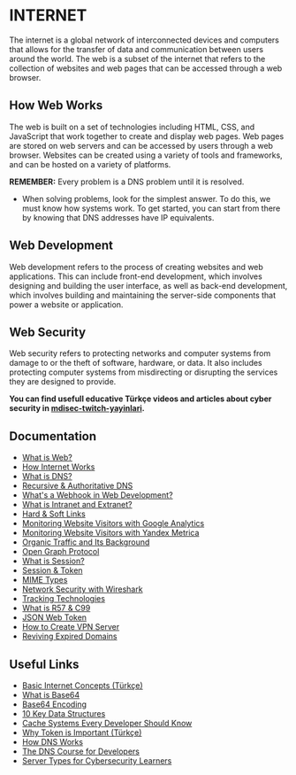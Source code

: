 # INTERNET

The internet is a global network of interconnected devices and computers that allows for the transfer of data and communication between users around the world. The web is a subset of the internet that refers to the collection of websites and web pages that can be accessed through a web browser.

## How Web Works

The web is built on a set of technologies including HTML, CSS, and JavaScript that work together to create and display web pages. Web pages are stored on web servers and can be accessed by users through a web browser. Websites can be created using a variety of tools and frameworks, and can be hosted on a variety of platforms.

**REMEMBER:** Every problem is a DNS problem until it is resolved.

- When solving problems, look for the simplest answer. To do this, we must know how systems work. To get started, you can start from there by knowing that DNS addresses have IP equivalents.

## Web Development

Web development refers to the process of creating websites and web applications. This can include front-end development, which involves designing and building the user interface, as well as back-end development, which involves building and maintaining the server-side components that power a website or application.

## Web Security

Web security refers to protecting networks and computer systems from damage to or the theft of software, hardware, or data. It also includes protecting computer systems from misdirecting or disrupting the services they are designed to provide.

**You can find usefull educative Türkçe videos and articles about cyber security in [mdisec-twitch-yayinlari](https://github.com/mdisec/mdisec-twitch-yayinlari).**

## Documentation

- [What is Web?](./what.is.web.md)
- [How Internet Works](./how.internet.works.md)
- [What is DNS?](./dns.md)
- [Recursive & Authoritative DNS](./recursive.and.authoritative.dns.md)
- [What's a Webhook in Web Development?](./what.is.webhook.md)
- [What is Intranet and Extranet?](./intranet.and.extranet.md)
- [Hard & Soft Links](./hard.and.soft.links.md)
- [Monitoring Website Visitors with Google Analytics](./google.analytics.monitoring.md)
- [Monitoring Website Visitors with Yandex Metrica](./yandex.metrica.monitoring.md)
- [Organic Traffic and Its Background](./what.is.organic.traffic.md)
- [Open Graph Protocol](./open.graph.protocol.md)
- [What is Session?](./session.md)
- [Session & Token](./session.and.token.md)
- [MIME Types](./mime.types.md)
- [Network Security with Wireshark](./network.security.md)
- [Tracking Technologies](./tracking.technologies.md)
- [What is R57 & C99](./r57.c99.md)
- [JSON Web Token](./jwt.md)
- [How to Create VPN Server](./create.vpn.md)
- [Reviving Expired Domains](./reviving.expired.domains.md)

## Useful Links

- [Basic Internet Concepts (Türkçe)](https://learnreactui.dev/contents/temel-internet-kavramlari)
- [What is Base64](https://www.youtube.com/watch?v=8qkxeZmKmOY)
- [Base64 Encoding](https://www.youtube.com/watch?v=aUdKd0IFl34)
- [10 Key Data Structures](https://www.youtube.com/watch?v=ouipSd_5ivQ)
- [Cache Systems Every Developer Should Know](https://www.youtube.com/watch?v=dGAgxozNWFE)
- [Why Token is Important (Türkçe)](https://www.youtube.com/watch?v=FNoAcuoLt-w)
- [How DNS Works](https://messwithdns.net/)
- [The DNS Course for Developers](https://www.nslookup.io/dns-course/)
- [Server Types for Cybersecurity Learners](https://pbs.twimg.com/media/F2IcQLMXoAAUcWR?format=jpg&name=small)

